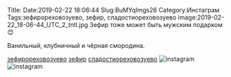 Title:
Date:2019-02-22 18:06:44
Slug:BuMYqImgs26
Category:Инстаграм
Tags:зефирореховозуево, зефир, сладостиореховозуево
image:2019-02-22_18-06-44_UTC_2_tntl.jpg
Зефир тоже может быть мужским подарком😊

Ванильный, клубничный и чёрная смородина.

[зефирореховозуево]({tag}зефирореховозуево) [зефир]({tag}зефир) [сладостиореховозуево]({tag}сладостиореховозуево)
![instagram]({attach}images/2019-02-22_18-06-44_UTC_2.jpg)
![instagram]({attach}images/2019-02-22_18-06-44_UTC_1.jpg)
